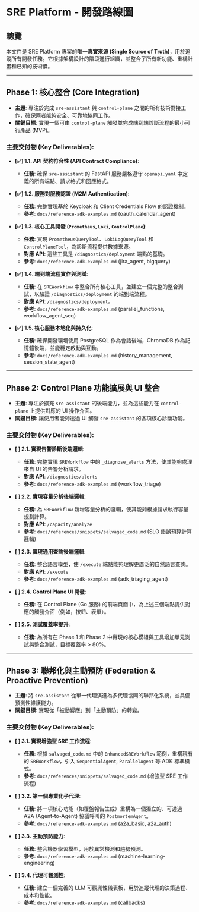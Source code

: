 # SRE Platform - 開發路線圖

## 總覽

本文件是 SRE Platform 專案的**唯一真實來源 (Single Source of Truth)**，用於追蹤所有開發任務。它根據架構設計的階段進行組織，並整合了所有新功能、重構計畫和已知的技術債。

---

## Phase 1: 核心整合 (Core Integration)

- **主題**: 專注於完成 `sre-assistant` 與 `control-plane` 之間的所有技術對接工作，確保兩者能夠安全、可靠地協同工作。
- **關鍵目標**: 實現一個可由 `control-plane` 觸發並完成端到端診斷流程的最小可行產品 (MVP)。

### 主要交付物 (Key Deliverables):

- **[✅] 1.1. API 契約符合性 (API Contract Compliance)**:
    - **任務**: 確保 `sre-assistant` 的 FastAPI 服務嚴格遵守 `openapi.yaml` 中定義的所有端點、請求格式和回應格式。

- **[✅] 1.2. 服務對服務認證 (M2M Authentication)**:
    - **任務**: 完整實現基於 Keycloak 和 Client Credentials Flow 的認證機制。
    - **參考**: `docs/reference-adk-examples.md` (oauth_calendar_agent)

- **[✅] 1.3. 核心工具開發 (`Prometheus`, `Loki`, `ControlPlane`)**:
    - **任務**: 實現 `PrometheusQueryTool`、`LokiLogQueryTool` 和 `ControlPlaneTool`，為診斷流程提供數據來源。
    - **對應 API**: 這些工具是 `/diagnostics/deployment` 端點的基礎。
    - **參考**: `docs/reference-adk-examples.md` (jira_agent, bigquery)

- **[✅] 1.4. 端到端流程實作與測試**:
    - **任務**: 在 `SREWorkflow` 中整合所有核心工具，並建立一個完整的整合測試，以驗證 `/diagnostics/deployment` 的端到端流程。
    - **對應 API**: `/diagnostics/deployment`。
    - **參考**: `docs/reference-adk-examples.md` (parallel_functions, workflow_agent_seq)

- **[✅] 1.5. 核心服務本地化與持久化**:
    - **任務**: 確保開發環境使用 PostgreSQL 作為會話後端，ChromaDB 作為記憶體後端，並能穩定啟動與互動。
    - **參考**: `docs/reference-adk-examples.md` (history_management, session_state_agent)

---

## Phase 2: Control Plane 功能擴展與 UI 整合

- **主題**: 專注於擴充 `sre-assistant` 的後端能力，並為這些能力在 `control-plane` 上提供對應的 UI 操作介面。
- **關鍵目標**: 讓使用者能夠透過 UI 觸發 `sre-assistant` 的各項核心診斷功能。

### 主要交付物 (Key Deliverables):

- **[ ] 2.1. 實現告警診斷後端邏輯**:
    - **任務**: 完整實現 `SREWorkflow` 中的 `_diagnose_alerts` 方法，使其能夠處理來自 UI 的告警分析請求。
    - **對應 API**: `/diagnostics/alerts`
    - **參考**: `docs/reference-adk-examples.md` (workflow_triage)

- **[ ] 2.2. 實現容量分析後端邏輯**:
    - **任務**: 為 `SREWorkflow` 新增容量分析的邏輯，使其能夠根據請求執行容量規劃計算。
    - **對應 API**: `/capacity/analyze`
    - **參考**: `docs/references/snippets/salvaged_code.md` (SLO 錯誤預算計算邏輯)

- **[ ] 2.3. 實現通用查詢後端邏輯**:
    - **任務**: 整合語言模型，使 `/execute` 端點能夠理解更廣泛的自然語言查詢。
    - **對應 API**: `/execute`
    - **參考**: `docs/reference-adk-examples.md` (adk_triaging_agent)

- **[ ] 2.4. Control Plane UI 開發**:
    - **任務**: 在 Control Plane (Go 服務) 的前端頁面中，為上述三個端點提供對應的觸發介面（例如，按鈕、表單）。

- **[ ] 2.5. 測試覆蓋率提升**:
    - **任務**: 為所有在 Phase 1 和 Phase 2 中實現的核心模組與工具增加單元測試與整合測試，目標覆蓋率 > 80%。

---

## Phase 3: 聯邦化與主動預防 (Federation & Proactive Prevention)

- **主題**: 將 `sre-assistant` 從單一代理演進為多代理協同的聯邦化系統，並具備預測性維護能力。
- **關鍵目標**: 實現從「被動響應」到「主動預防」的轉變。

### 主要交付物 (Key Deliverables):

- **[ ] 3.1. 實現增強型 SRE 工作流程**:
    - **任務**: 根據 `salvaged_code.md` 中的 `EnhancedSREWorkflow` 範例，重構現有的 `SREWorkflow`，引入 `SequentialAgent`, `ParallelAgent` 等 ADK 標準模式。
    - **參考**: `docs/references/snippets/salvaged_code.md` (增強型 SRE 工作流程)

- **[ ] 3.2. 第一個專業化子代理**:
    - **任務**: 將一項核心功能（如覆盤報告生成）重構為一個獨立的、可透過 A2A (Agent-to-Agent) 協議呼叫的 `PostmortemAgent`。
    - **參考**: `docs/reference-adk-examples.md` (a2a_basic, a2a_auth)

- **[ ] 3.3. 主動預防能力**:
    - **任務**: 整合機器學習模型，用於異常檢測和趨勢預測。
    - **參考**: `docs/reference-adk-examples.md` (machine-learning-engineering)

- **[ ] 3.4. 代理可觀測性**:
    - **任務**: 建立一個完善的 LLM 可觀測性儀表板，用於追蹤代理的決策過程、成本和性能。
    - **參考**: `docs/reference-adk-examples.md` (callbacks)
